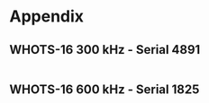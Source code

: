 # Appendix## WHOTS-16 300 kHz - Serial 4891```{literalinclude} appendices/whots16_deploy_4891_300khz.txt```## WHOTS-16 600 kHz - Serial 1825```{literalinclude} appendices/whots16_deploy_1825_600khz.txt```